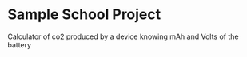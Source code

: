 # Sample School Project 
Calculator of co2 produced by a device knowing mAh and Volts of the battery
